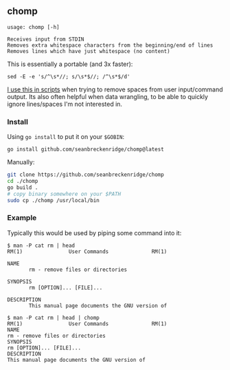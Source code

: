 ## chomp

```
usage: chomp [-h]

Receives input from STDIN
Removes extra whitespace characters from the beginning/end of lines
Removes lines which have just whitespace (no content)
```

This is essentially a portable (and 3x faster):

```
sed -E -e 's/^\s*//; s/\s*$//; /^\s*$/d'
```

[I use this in scripts](https://gist.github.com/seanbreckenridge/02bf00bc50b3ad6a35088fb75e41e9e6) when trying to remove spaces from user input/command output. Its also often helpful when data wrangling, to be able to quickly ignore lines/spaces I'm not interested in.

### Install

Using `go install` to put it on your `$GOBIN`:

`go install github.com/seanbreckenridge/chomp@latest`

Manually:

```bash
git clone https://github.com/seanbreckenridge/chomp
cd ./chomp
go build .
# copy binary somewhere on your $PATH
sudo cp ./chomp /usr/local/bin
```

### Example

Typically this would be used by piping some command into it:

```
$ man -P cat rm | head
RM(1)               User Commands              RM(1)

NAME
       rm - remove files or directories

SYNOPSIS
       rm [OPTION]... [FILE]...

DESCRIPTION
       This manual page documents the GNU version of
```

```
$ man -P cat rm | head | chomp
RM(1)               User Commands              RM(1)
NAME
rm - remove files or directories
SYNOPSIS
rm [OPTION]... [FILE]...
DESCRIPTION
This manual page documents the GNU version of
```
